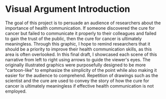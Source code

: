 # Visual Argument Introduction

The goal of this project is to persuade an audience of researchers about the importance of health communication. If someone discovered the cure for cancer but failed to communicate it properly to their colleagues and failed to gain the trust of the public, then the cure for cancer is ultimately meaningless. Through this graphic, I hope to remind researchers that it should be a priority to improve their health communication skills, as this area is often overlooked. In this final draft, I showcased each scene of this narrative from left to right using arrows to guide the viewer's eyes. The originally illustrated graphics were purposefully designed to be more "cartoon-like" to emphasize the simplicity of the point while also making it easier for the audience to comprehend. Repetition of drawings such as the scientist and the cure are used to convey the story of how the cure for cancer is ultimately meaningless if effective health communication is not employed.
